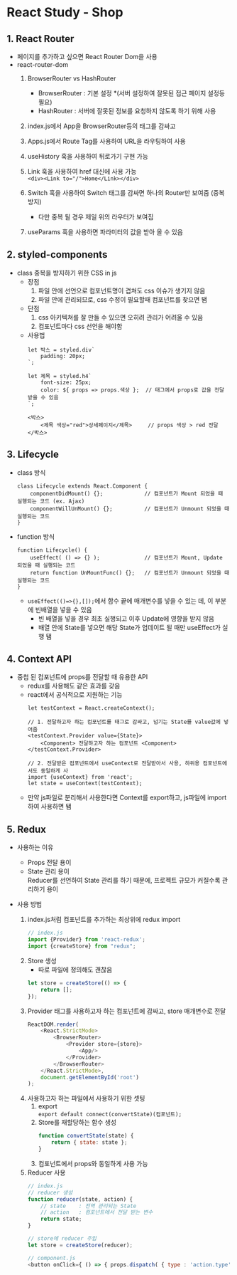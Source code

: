 # React Study - Shop

## 1. React Router

* 페이지를 추가하고 싶으면 React Router Dom을 사용
* react-router-dom
    1. BrowserRouter vs HashRouter
        * BrowserRouter : 기본 설정 *(서버 설정하여 잘못된 접근 페이지 설정등 필요)
        * HashRouter    : 서버에 잘못된 정보를 요청하지 않도록 하기 위해 사용

    2. index.js에서 App을 BrowserRouter등의 태그를 감싸고
    3. Apps.js에서 Route Tag를 사용하여 URL을 라우팅하여 사용
    4. useHistory 훅을 사용하여 뒤로가기 구현 가능
    5. Link 훅을 사용하여 href 대신에 사용 가능  
       `<div><Link to="/">Home</Link></div>`
    6. Switch 훅을 사용하여 Switch 태그를 감싸면 하나의 Router만 보여줌 (중복 방지)
        * 다만 중복 될 경우 제일 위의 라우터가 보여짐
    7. useParams 훅을 사용하면 파라미터의 값을 받아 올 수 있음

## 2. styled-components

* class 중복을 방지하기 위한 CSS in js
    * 장점
        1. 파일 안에 선언으로 컴포넌트명이 겹쳐도 css 이슈가 생기지 않음
        2. 파일 안에 관리되므로, css 수정이 필요할때 컴포넌트를 찾으면 됌
    * 단점
        1. css 아키텍쳐를 잘 만들 수 있으면 오히려 관리가 어려울 수 있음
        2. 컴포넌트마다 css 선언을 해야함
    * 사용법
        ```
        let 박스 = styled.div`
            padding: 20px;
        `;
        
        let 제목 = styled.h4`
            font-size: 25px;
            color: ${ props => props.색상 };  // 태그에서 props로 값을 전달 받을 수 있음
        `;
      
        <박스>
            <제목 색상="red">상세페이지</제목>     // props 색상 > red 전달
        </박스>
        ```

## 3. Lifecycle

* class 방식
    ```
    class Lifecycle extends React.Component {
        componentDidMount() {};             // 컴포넌트가 Mount 되었을 때 실행되는 코드 (ex. Ajax)
        componentWillUnMount() {};          // 컴포넌트가 Unmount 되었을 때 실행되는 코드
    }
    ```
* function 방식
    ```
    function Lifecycle() {
        useEffect( () => {} );              // 컴포넌트가 Mount, Update 되었을 때 실행되는 코드
        return function UnMountFunc() {};   // 컴포넌트가 Unmount 되었을 때 실행되는 코드       
    }
    ```
    * `useEffect(()=>{},[]);`에서 함수 끝에 매개변수를 넣을 수 있는 데, 이 부분에 빈배열을 넣을 수 있음
        * 빈 배열을 넣을 경우 최초 실행되고 이후 Update에 영향을 받지 않음
        * 배열 안에 State를 넣으면 해당 State가 업데이트 될 때만 useEffect가 실행 됌

## 4. Context API

* 중첩 된 컴포넌트에 props를 전달할 때 유용한 API
    * redux를 사용해도 같은 효과를 갖음
    * react에서 공식적으로 지원하는 기능
        ```
        let testContext = React.createContext();
       
        // 1. 전달하고자 하는 컴포넌트를 태그로 감싸고, 넘기는 State를 value값에 넣어줌
        <testContext.Provider value={State}>
            <Component> 전달하고자 하는 컴포넌트 <Component>
        </testContext.Provider>
      
        // 2. 전달받은 컴포넌트에서 useContext로 전달받아서 사용, 하위용 컴포넌트에서도 동일하게 사
        import {useContext} from 'react';
        let state = useContext(testContext);
        ```
    * 만약 js파일로 분리해서 사용한다면 Context를 export하고, js파일에 import하여 사용하면 됌

## 5. Redux

* 사용하는 이유
    * Props 전달 용이
    * State 관리 용이  
      Reducer를 선언하여 State 관리를 하기 때문에, 프로젝트 규모가 커질수록 관리하기 용이


* 사용 방법
    1. index.js처럼 컴포넌트를 추가하는 최상위에 redux import
        ```javascript
        // index.js
        import {Provider} from 'react-redux';
        import {createStore} from "redux";
        ```
    2. Store 생성
        * 따로 파일에 정의해도 괜찮음
        ```javascript
        let store = createStore(() => {
            return [];
        });
        ```
    3. Provider 태그를 사용하고자 하는 컴포넌트에 감싸고, store 매개변수로 전달
        ```javascript
        ReactDOM.render(
            <React.StrictMode>
                <BrowserRouter>
                    <Provider store={store}>
                        <App/>
                    </Provider>
                </BrowserRouter>
            </React.StrictMode>,
            document.getElementById('root')
        );
        ```
    4. 사용하고자 하는 파일에서 사용하기 위한 셋팅
        1. export  
           `export default connect(convertState)(컴포넌트);`
        2. Store를 재할당하는 함수 생성
            ```javascript
            function convertState(state) { 
                return { state: state }; 
            }
            ```
        3. 컴포넌트에서 props와 동일하게 사용 가능
    5. Reducer 사용
        ```javascript            
        // index.js
        // reducer 생성 
        function reducer(state, action) {
            // state    : 전역 관리되는 State 
            // action   : 컴포넌트에서 전달 받는 변수
            return state;
        }
        
       // store에 reducer 주입
        let store = createStore(reducer);
       
        // component.js
        <button onClick={ () => { props.dispatch( { type : 'action.type' } ) }}>-</button>
        ```
       
